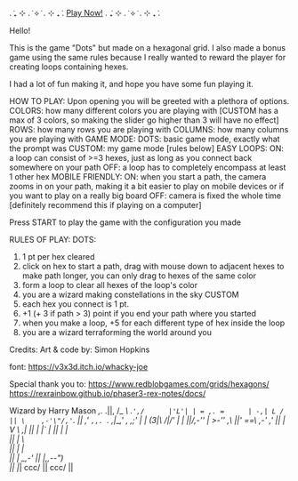 
. ݁₊ ⊹ . ݁ ⟡ ݁ . ⊹ ₊ ݁. [Play Now!](https://simonlhopkins.itch.io/hexes) . ݁₊ ⊹ . ݁ ⟡ ݁ . ⊹ ₊ ݁.

Hello!

This is the game "Dots" but made on a hexagonal grid.
I also made a bonus game using the same rules because I really wanted to reward the player for creating loops containing hexes.

I had a lot of fun making it, and hope you have some fun playing it.

HOW TO PLAY:
Upon opening you will be greeted with a plethora of options.
COLORS: how many different colors you are playing with [CUSTOM has a max of 3 colors, so making the slider go higher than 3 will have no effect]
ROWS: how many rows you are playing with
COLUMNS: how many columns you are playing with
GAME MODE:
  DOTS: basic game mode, exactly what the prompt was
  CUSTOM: my game mode [rules below]
EASY LOOPS:
  ON: a loop can consist of >=3 hexes, just as long as you connect back somewhere on your path
  OFF: a loop has to completely encompass at least 1 other hex
MOBILE FRIENDLY:
  ON: when you start a path, the camera zooms in on your path, making it a bit easier to play on mobile devices or if you want to play on a really big board
  OFF: camera is fixed the whole time [definitely recommend this if playing on a computer]

Press START to play the game with the configuration you made

RULES OF PLAY:
DOTS:
1) 1 pt per hex cleared
2) click on hex to start a path, drag with mouse down to adjacent hexes to make path longer, you can only drag to hexes of the same color
3) form a loop to clear all hexes of the loop's color
4) you are a wizard making constellations in the sky
CUSTOM
1) each hex you connect is 1 pt.
2) +1 (+ 3 if path > 3) point if you end your path where you started
3) when you make a loop, +5 for each different type of hex inside the loop
4) you are a wizard terraforming the world around you

Credits:
Art & code by: Simon Hopkins

font: https://v3x3d.itch.io/whacky-joe

Special thank you to:
https://www.redblobgames.com/grids/hexagons/
https://rexrainbow.github.io/phaser3-rex-notes/docs/


Wizard by Harry Mason
              _,._
  .||,       /_ _\\
 \.`',/      |'L'| |
 = ,. =      | -,| L
 / || \    ,-'\"/,'`.
   ||     ,'   `,,. `.
   ,|____,' , ,;' \| |
  (3|\    _/|/'   _| |
   ||/,-''  | >-'' _,\\
   ||'      ==\ ,-'  ,'
   ||       |  V \ ,|
   ||       |    |` |
   ||       |    |   \
   ||       |    \    \
   ||       |     |    \
   ||       |      \_,-'
   ||       |___,,--")_\
   ||         |_|   ccc/
   ||        ccc/
   ||
